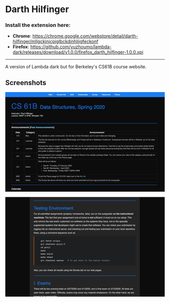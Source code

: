 # Darth Hilfinger
### Install the extension here:
- **Chrome**: https://chrome.google.com/webstore/detail/darth-hilfinger/mllgckjnjcpjglbckdinhliigfeckonf
- **Firefox**: https://github.com/yuzhoumo/lambda-dark/releases/download/v1.0.0/firefox_darth_hilfinger-1.0.0.xpi
---

A version of Lambda dark but for Berkeley's CS61B course website.

## Screenshots

![Homepage Screenshot](/screenshots/screenshot1.png)

![Assignment Page Screenshot](/screenshots/screenshot2.png)
